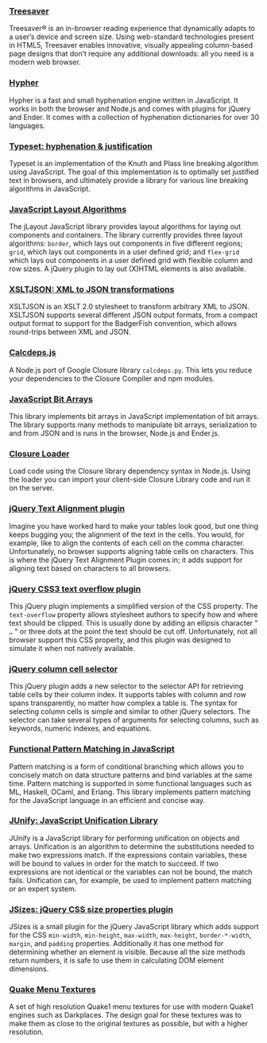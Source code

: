 ### [Treesaver](treesaver)

Treesaver® is an in-browser read­ing expe­ri­ence that dynam­i­cally adapts to a user’s device and screen size. Using web-stan­dard tech­nolo­gies present in HTML5, Treesaver enables inno­v­a­tive, visu­ally appeal­ing column-based page designs that don’t require any addi­tional down­loads: all you need is a modern web browser.

###  [Hypher](hypher)

Hypher is a fast and small hyphenation engine written in JavaScript. It works in both the browser and Node.js and comes with plugins for jQuery and Ender. It comes with a collection of hyphenation dictionaries for over 30 languages.

###  [Typeset: hyphenation & justification](typeset)

Typeset is an implementation of the Knuth and Plass line breaking algorithm using JavaScript. The goal of this implementation is to optimally set justified text in browsers, and ultimately provide a library for various line breaking algorithms in JavaScript.

###  [JavaScript Layout Algorithms](jlayout)

The jLayout JavaScript library provides layout algorithms for laying out components and containers. The library currently provides three layout algorithms: `border`, which lays out components in five different regions; `grid`, which lays out components in a user defined grid; and `flex-grid` which lays out components in a user defined grid with flexible column and row sizes. A jQuery plugin to lay out (X)HTML elements is also available.

###  [XSLTJSON: XML to JSON transformations](xsltjson)

XSLTJSON is an XSLT 2.0 stylesheet to transform arbitrary XML to JSON. XSLTJSON supports several different JSON output formats, from a compact output format to support for the BadgerFish convention, which allows round-trips between XML and JSON.

###  [Calcdeps.js](calcdeps.js)

A Node.js port of Google Closure library `calcdeps.py`. This lets you reduce your dependencies to the Closure Compiler and npm modules.

###  [JavaScript Bit Arrays](bit-array)

This library implements bit arrays in JavaScript implementation of bit arrays. The library supports many methods to manipulate bit arrays, serialization to and from JSON and is runs in the browser, Node.js and Ender.js.

### [Closure Loader](closureloader)

Load code using the Closure library dependency syntax in Node.js. Using the loader you can import your client-side Closure Library code and run it on the server.

###  [jQuery Text Alignment plugin](text-align)

Imagine you have worked hard to make your tables look good, but one thing keeps bugging you; the alignment of the text in the cells. You would, for example, like to align the contents of each cell on the comma character. Unfortunately, no browser supports aligning table cells on characters. This is where the jQuery Text Alignment Plugin comes in; it adds support for aligning text based on characters to all browsers.

###  [jQuery CSS3 text overflow plugin](text-overflow)

This jQuery plugin implements a simplified version of the CSS property. The `text-overflow` property allows stylesheet authors to specify how and where text should be clipped. This is usually done by adding an ellipsis character " `…` " or three dots at the point the text should be cut off. Unfortunately, not all browser support this CSS property, and this plugin was designed to simulate it when not natively available.

###  [jQuery column cell selector](column-selector)

This jQuery plugin adds a new selector to the selector API for retrieving table cells by their column index. It supports tables with column and row spans transparently, no matter how complex a table is. The syntax for selecting column cells is simple and similar to other jQuery selectors. The selector can take several types of arguments for selecting columns, such as keywords, numeric indexes, and equations.

###  [Functional Pattern Matching in JavaScript](funcy)

Pattern matching is a form of conditional branching which allows you to concisely match on data structure patterns and bind variables at the same time. Pattern matching is supported in some functional languages such as ML, Haskell, OCaml, and Erlang. This library implements pattern matching for the JavaScript language in an efficient and concise way.

###  [JUnify: JavaScript Unification Library](junify)

JUnify is a JavaScript library for performing unification on objects and arrays. Unification is an algorithm to determine the substitutions needed to make two expressions match. If the expressions contain variables, these will be bound to values in order for the match to succeed. If two expressions are not identical or the variables can not be bound, the match fails. Unification can, for example, be used to implement pattern matching or an expert system.

###  [JSizes: jQuery CSS size properties plugin](jsizes)

JSizes is a small plugin for the jQuery JavaScript library which adds support for the CSS  `min-width`, `min-height`, `max-width`, `max-height`, `border-*-width`, `margin`, and `padding` properties. Additionally it has one method for determining whether an element is visible. Because all the size methods return numbers, it is safe to use them in calculating DOM element dimensions.

###  [Quake Menu Textures](quake)

A set of high resolution Quake1 menu textures for use with modern Quake1 engines such as Darkplaces. The design goal for these textures was to make them as close to the original textures as possible, but with a higher resolution.
